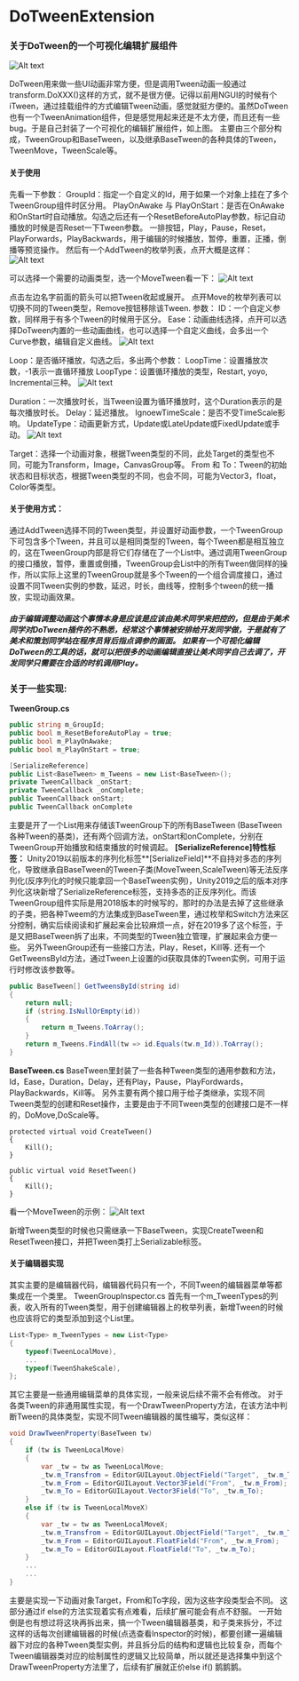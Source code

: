 # DoTweenExtension
### 关于DoTween的一个可视化编辑扩展组件
![Alt text](./Img/1.png)

DoTween用来做一些UI动画非常方便，但是调用Tween动画一般通过transform.DoXXX()这样的方式，就不是很方便。记得以前用NGUI的时候有个iTween，通过挂载组件的方式编辑Tween动画，感觉就挺方便的。虽然DoTween也有一个TweenAnimation组件，但是感觉用起来还是不太方便，而且还有一些bug。于是自己封装了一个可视化的编辑扩展组件，如上图。
主要由三个部分构成，TweenGroup和BaseTween，以及继承BaseTween的各种具体的Tween，TweenMove，TweenScale等。

#### 关于使用
先看一下参数：
GroupId：指定一个自定义的Id，用于如果一个对象上挂在了多个TweenGroup组件时区分用。
PlayOnAwake 与 PlayOnStart：是否在OnAwake和OnStart时自动播放。勾选之后还有一个ResetBeforeAutoPlay参数，标记自动播放的时候是否Reset一下Tween参数。
一排按钮，Play，Pause，Reset，PlayForwards，PlayBackwards，用于编辑的时候播放，暂停，重置，正播，倒播等预览操作。
然后有一个AddTween的枚举列表，点开大概是这样：
![Alt text](./Img/2.png)

可以选择一个需要的动画类型，选一个MoveTween看一下：
![Alt text](./Img/3.png)

点击左边名字前面的箭头可以把Tween收起或展开。
点开Move的枚举列表可以切换不同的Tween类型，Remove按钮移除该Tween.
参数：
ID：一个自定义参数，同样用于有多个Tween的时候用于区分。
Ease：动画曲线选择，点开可以选择DoTween内置的一些动画曲线，也可以选择一个自定义曲线，会多出一个Curve参数，编辑自定义曲线。
![Alt text](./Img/4.png)

Loop：是否循环播放，勾选之后，多出两个参数：
LoopTime：设置播放次数，-1表示一直循环播放
LoopType：设置循环播放的类型，Restart, yoyo, Incremental三种。
![Alt text](./Img/5.png)

Duration：一次播放时长，当Tween设置为循环播放时，这个Duration表示的是每次播放时长。
Delay：延迟播放。
IgnoewTimeScale：是否不受TimeScale影响。
UpdateType：动画更新方式，Update或LateUpdate或FixedUpdate或手动。
![Alt text](./Img/6.png)

Target：选择一个动画对象，根据Tween类型的不同，此处Target的类型也不同，可能为Transform，Image，CanvasGroup等。
From 和 To：Tween的初始状态和目标状态，根据Tween类型的不同，也会不同，可能为Vector3，float，Color等类型。
#### 关于使用方式：
通过AddTween选择不同的Tween类型，并设置好动画参数，一个TweenGroup下可包含多个Tween，并且可以是相同类型的Tween，每个Tween都是相互独立的，这在TweenGroup内部是将它们存储在了一个List中。通过调用TweenGroup的接口播放，暂停，重置或倒播，TweenGroup会List中的所有Tween做同样的操作，所以实际上这里的TweenGroup就是多个Tween的一个组合调度接口，通过设置不同Tween实例的参数，延迟，时长，曲线等，控制多个tween的统一播放，实现动画效果。
##### 由于编辑调整动画这个事情本身是应该是应该由美术同学来把控的，但是由于美术同学对DoTween插件的不熟悉，经常这个事情被安排给开发同学做，于是就有了美术和策划同学站在程序员背后指点调参的画面。 如果有一个可视化编辑DoTween的工具的话，就可以把很多的动画编辑直接让美术同学自己去调了，开发同学只需要在合适的时机调用Play。

### 关于一些实现:
**TweenGroup.cs**
```csharp
public string m_GroupId;
public bool m_ResetBeforeAutoPlay = true;
public bool m_PlayOnAwake;
public bool m_PlayOnStart = true;

[SerializeReference]
public List<BaseTween> m_Tweens = new List<BaseTween>();
private TweenCallback _onStart;
private TweenCallback _onComplete;
public TweenCallback onStart;
public TweenCallback onComplete
```
主要是开了一个List用来存储该TweenGroup下的所有BaseTween (BaseTween各种Tween的基类)，还有两个回调方法，onStart和onComplete，分别在TweenGroup开始播放和结束播放的时候调起。
**[SerializeReference]特性标签：**
Unity2019以前版本的序列化标签**[SerializeField]**不自持对多态的序列化，导致继承自BaseTween的Tween子类(MoveTween,ScaleTween)等无法反序列化(反序列化的时候只能拿回一个BaseTween实例)，Unity2019之后的版本对序列化这块新增了SerializeReference标签，支持多态的正反序列化。而该TweenGroup组件实际是用2018版本的时候写的，那时的办法是去掉了这些继承的子类，把各种Tweem的方法集成到BaseTween里，通过枚举和Switch方法来区分控制，确实后续阅读和扩展起来会比较麻烦一点，好在2019多了这个标签，于是又把BaseTween拆了出来，不同类型的Tween独立管理，扩展起来会方便一些。
另外TweenGroup还有一些接口方法，Play，Reset，Kill等.
还有一个GetTweensById方法，通过Tween上设置的id获取具体的Tween实例，可用于运行时修改该参数等。
```csharp
public BaseTween[] GetTweensById(string id)
{
    return null;
    if (string.IsNullOrEmpty(id))
    {
        return m_Tweens.ToArray();
    }
    return m_Tweens.FindAll(tw => id.Equals(tw.m_Id)).ToArray();
}
```
**BaseTween.cs**
BaseTween里封装了一些各种Tween类型的通用参数和方法，Id，Ease，Duration，Delay，还有Play，Pause，PlayFordwards，PlayBackwards，Kill等。
另外主要有两个接口用于给子类继承，实现不同Tween类型的创建和Reset操作，主要是由于不同Tween类型的创建接口是不一样的，DoMove,DoScale等。
```
protected virtual void CreateTween() 
{
    Kill();
}

public virtual void ResetTween()
{
    Kill();
}
```
看一个MoveTween的示例：
![Alt text](./Img/7.png)

新增Tween类型的时候也只需继承一下BaseTween，实现CreateTween和ResetTween接口，并把Tween类打上Serializable标签。

#### 关于编辑器实现
其实主要的是编辑器代码，编辑器代码只有一个，不同Tween的编辑器菜单等都集成在一个类里。
TweenGroupInspector.cs
首先有一个m_TweenTypes的列表，收入所有的Tween类型，用于创建编辑器上的枚举列表，新增Tween的时候也应该将它的类型添加到这个List里。
```csharp
List<Type> m_TweenTypes = new List<Type>
{
	typeof(TweenLocalMove),
	...
	typeof(TweenShakeScale),
};
```
其它主要是一些通用编辑菜单的具体实现，一般来说后续不需不会有修改。
对于各类Tween的非通用属性实现，有一个DrawTweenProperty方法，在该方法中判断Tween的具体类型，实现不同Tween编辑器的属性编写，类似这样：
```csharp
void DrawTweenProperty(BaseTween tw)
{
    if (tw is TweenLocalMove)
    {
        var _tw = tw as TweenLocalMove;
        _tw.m_Transfrom = EditorGUILayout.ObjectField("Target", _tw.m_Transfrom, typeof(Transform), true) as Transform;
        _tw.m_From = EditorGUILayout.Vector3Field("From", _tw.m_From);
        _tw.m_To = EditorGUILayout.Vector3Field("To", _tw.m_To);
    }
    else if (tw is TweenLocalMoveX)
    {
        var _tw = tw as TweenLocalMoveX;
        _tw.m_Transfrom = EditorGUILayout.ObjectField("Target", _tw.m_Transfrom, typeof(Transform), true) as Transform;
        _tw.m_From = EditorGUILayout.FloatField("From", _tw.m_From);
        _tw.m_To = EditorGUILayout.FloatField("To", _tw.m_To);
    }
    ...
    ...
}
```
主要是实现一下动画对象Target，From和To字段，因为这些字段类型会不同。
这部分通过if else的方法实现着实有点难看，后续扩展可能会有点不舒服。
一开始倒是也有想过将这块再拆出来，搞一个Tween编辑器基类，和子类来拆分，不过这样的话每次创建编辑器的时候(点选查看Inspector的时候)，都要创建一遍编辑器下对应的各种Tween类型实例，并且拆分后的结构和逻辑也比较复杂，而每个Tween编辑器类对应的绘制属性的逻辑又比较简单，所以就还是选择集中到这个DrawTweenProperty方法里了，后续有扩展就正价else if() 鹅鹅鹅。






